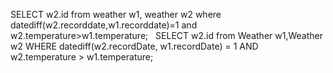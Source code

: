 SELECT w2.id from weather w1, weather w2
where datediff(w2.recorddate,w1.recorddate)=1 and w2.temperature>w1.temperature;
​
​
SELECT w2.id from Weather w1,Weather w2
WHERE datediff(w2.recordDate, w1.recordDate) = 1 AND w2.temperature > w1.temperature;